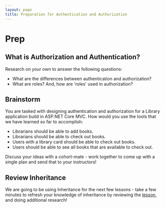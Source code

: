```yaml
---
layout: page
title: Preparation for Authentication and Authorization
---
```


# Prep

## What is Authorization and Authentication?

Research on your own to answer the following questions:
* What are the differences between authentication and authorization?
* What are roles? And, how are 'roles' used in authorization?

## Brainstorm

You are tasked with designing authentication and authorization for a Library application build in ASP.NET Core MVC.  How would you use the tools that we have learned so far to accomplish:
* Librarians should be able to add books.
* Librarians should be able to check out books.
* Users with a library card should be able to check out books.
* Users should be able to see all books that are available to check out.

<section class='call-to-action'>

Discuss your ideas with a cohort-mate - work together to come up with a single plan and send that to your instructors!

</section>

## Review Inheritance

We are going to be using Inheritance for the next few lessons - take a few minutes to refresh your knowledge of inheritance by reviewing the [lesson](/module4/lessons/Week4/Inheritance), and doing additional research!
